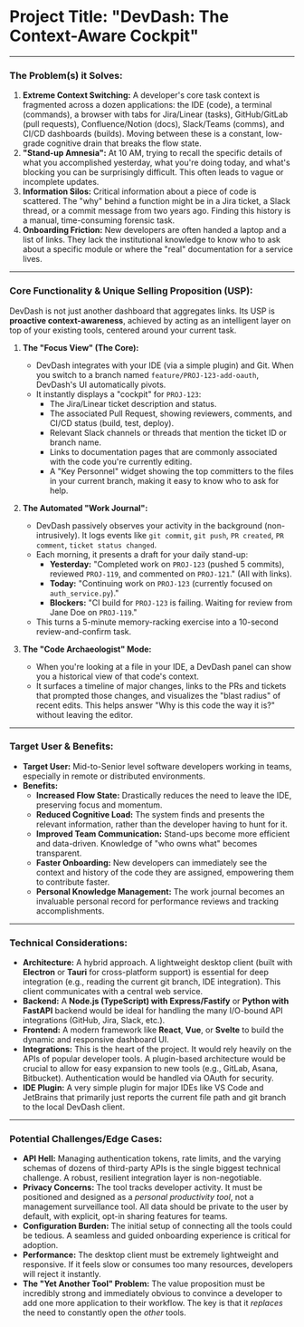 # **Project Title: "DevDash: The Context-Aware Cockpit"**

---

### **The Problem(s) it Solves:**

1.  **Extreme Context Switching:** A developer's core task context is fragmented across a dozen applications: the IDE (code), a terminal (commands), a browser with tabs for Jira/Linear (tasks), GitHub/GitLab (pull requests), Confluence/Notion (docs), Slack/Teams (comms), and CI/CD dashboards (builds). Moving between these is a constant, low-grade cognitive drain that breaks the flow state.
2.  **"Stand-up Amnesia":** At 10 AM, trying to recall the specific details of what you accomplished yesterday, what you're doing today, and what's blocking you can be surprisingly difficult. This often leads to vague or incomplete updates.
3.  **Information Silos:** Critical information about a piece of code is scattered. The "why" behind a function might be in a Jira ticket, a Slack thread, or a commit message from two years ago. Finding this history is a manual, time-consuming forensic task.
4.  **Onboarding Friction:** New developers are often handed a laptop and a list of links. They lack the institutional knowledge to know who to ask about a specific module or where the "real" documentation for a service lives.

---

### **Core Functionality & Unique Selling Proposition (USP):**

DevDash is not just another dashboard that aggregates links. Its USP is **proactive context-awareness**, achieved by acting as an intelligent layer on top of your existing tools, centered around your current task.

1.  **The "Focus View" (The Core):**
    *   DevDash integrates with your IDE (via a simple plugin) and Git. When you switch to a branch named `feature/PROJ-123-add-oauth`, DevDash's UI automatically pivots.
    *   It instantly displays a "cockpit" for `PROJ-123`:
        *   The Jira/Linear ticket description and status.
        *   The associated Pull Request, showing reviewers, comments, and CI/CD status (build, test, deploy).
        *   Relevant Slack channels or threads that mention the ticket ID or branch name.
        *   Links to documentation pages that are commonly associated with the code you're currently editing.
        *   A "Key Personnel" widget showing the top committers to the files in your current branch, making it easy to know who to ask for help.

2.  **The Automated "Work Journal":**
    *   DevDash passively observes your activity in the background (non-intrusively). It logs events like `git commit`, `git push`, `PR created`, `PR comment`, `ticket status changed`.
    *   Each morning, it presents a draft for your daily stand-up:
        *   **Yesterday:** "Completed work on `PROJ-123` (pushed 5 commits), reviewed `PROJ-119`, and commented on `PROJ-121`." (All with links).
        *   **Today:** "Continuing work on `PROJ-123` (currently focused on `auth_service.py`)."
        *   **Blockers:** "CI build for `PROJ-123` is failing. Waiting for review from Jane Doe on `PROJ-119`."
    *   This turns a 5-minute memory-racking exercise into a 10-second review-and-confirm task.

3.  **The "Code Archaeologist" Mode:**
    *   When you're looking at a file in your IDE, a DevDash panel can show you a historical view of that code's context.
    *   It surfaces a timeline of major changes, links to the PRs and tickets that prompted those changes, and visualizes the "blast radius" of recent edits. This helps answer "Why is this code the way it is?" without leaving the editor.

---

### **Target User & Benefits:**

*   **Target User:** Mid-to-Senior level software developers working in teams, especially in remote or distributed environments.
*   **Benefits:**
    *   **Increased Flow State:** Drastically reduces the need to leave the IDE, preserving focus and momentum.
    *   **Reduced Cognitive Load:** The system finds and presents the relevant information, rather than the developer having to hunt for it.
    *   **Improved Team Communication:** Stand-ups become more efficient and data-driven. Knowledge of "who owns what" becomes transparent.
    *   **Faster Onboarding:** New developers can immediately see the context and history of the code they are assigned, empowering them to contribute faster.
    *   **Personal Knowledge Management:** The work journal becomes an invaluable personal record for performance reviews and tracking accomplishments.

---

### **Technical Considerations:**

*   **Architecture:** A hybrid approach. A lightweight desktop client (built with **Electron** or **Tauri** for cross-platform support) is essential for deep integration (e.g., reading the current git branch, IDE integration). This client communicates with a central web service.
*   **Backend:** A **Node.js (TypeScript) with Express/Fastify** or **Python with FastAPI** backend would be ideal for handling the many I/O-bound API integrations (GitHub, Jira, Slack, etc.).
*   **Frontend:** A modern framework like **React**, **Vue**, or **Svelte** to build the dynamic and responsive dashboard UI.
*   **Integrations:** This is the heart of the project. It would rely heavily on the APIs of popular developer tools. A plugin-based architecture would be crucial to allow for easy expansion to new tools (e.g., GitLab, Asana, Bitbucket). Authentication would be handled via OAuth for security.
*   **IDE Plugin:** A very simple plugin for major IDEs like VS Code and JetBrains that primarily just reports the current file path and git branch to the local DevDash client.

---

### **Potential Challenges/Edge Cases:**

*   **API Hell:** Managing authentication tokens, rate limits, and the varying schemas of dozens of third-party APIs is the single biggest technical challenge. A robust, resilient integration layer is non-negotiable.
*   **Privacy Concerns:** The tool tracks developer activity. It must be positioned and designed as a *personal productivity tool*, not a management surveillance tool. All data should be private to the user by default, with explicit, opt-in sharing features for teams.
*   **Configuration Burden:** The initial setup of connecting all the tools could be tedious. A seamless and guided onboarding experience is critical for adoption.
*   **Performance:** The desktop client must be extremely lightweight and responsive. If it feels slow or consumes too many resources, developers will reject it instantly.
*   **The "Yet Another Tool" Problem:** The value proposition must be incredibly strong and immediately obvious to convince a developer to add one more application to their workflow. The key is that it *replaces* the need to constantly open the *other* tools.